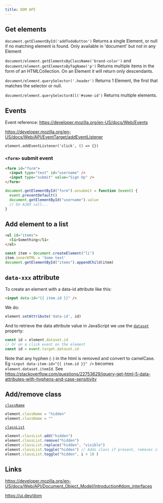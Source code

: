 ```yaml
---
title: DOM API
---
```



## Get elements

`document.getElementById('addTodoButton')` Returns a single Element, or null if no matching element is found. Only available in 'document' but not in any Element

`document/element.getElementsByClassName('brand-color')` and `document/element.getElementsByTagName('p')` Returns multiple items in the form of an HTMLCollection. On an Element it will return only descendants.

`document/element.querySelector('.header')` Returns 1 Element, the first that matches the selector or null.

`document/element.querySelectorAll('#some-id')` Returns multiple elements.


## Events

Event reference: https://developer.mozilla.org/en-US/docs/Web/Events

https://developer.mozilla.org/en-US/docs/Web/API/EventTarget/addEventListener

`element.addEventListener('click', () => {})`


### `<form>` submit event

```html
<form id="form">
  <input type="text" id="username" />
  <input type="submit" value="Sign Up" />
</form>
```

```js
document.getElementById("form").onsubmit = function (event) {
  event.preventDefault()
  document.getElementById("username").value
  // Do AJAX call...
}
```


## Add element to a list

```html
<ul id="items">
  <li>Something</li>
</ul>
```

```js
const item = document.createElement("li")
item.innerHTML = 'Some text'
document.getElementById("items").appendChild(item)
```


## `data-xxx` attribute

To create an element with a data-id attribute like this:
```html
<input data-id="{{ item.id }}" />
```
We do:
```js
element.setAttribute('data-id', id)
```
And to retrieve the data attribute value in JavaScript we use the [`dataset`](https://developer.mozilla.org/en-US/docs/Web/API/HTMLElement/dataset) property:
```js
const id = element.dataset.id
// Or on a click event on the element
const id = event.target.dataset.id
```

Note that any hyphen (`-`) in the html is removed and convert to camelCase. Eg `<input data-item-id="{{ item.id }}" />` becomes `element.dataset.itemId`. See https://stackoverflow.com/questions/22753629/jquery-get-html-5-data-attributes-with-hyphens-and-case-sensitivity


## Add/remove class

[`className`](https://developer.mozilla.org/en-US/docs/Web/API/Element/className)

```js
element.className = "hidden"
element.className = ""
```

[`classList`](https://developer.mozilla.org/en-US/docs/Web/API/Element/classList)

```js
element.classList.add("hidden")
element.classList.remove("hidden")
element.classList.replace("hidden", "visible")
element.classList.toggle("hidden") // Adds class if present, removes it otherwise. Returns boolean
element.classList.toggle("hidden", i < 10 )
```


## Links

https://developer.mozilla.org/en-US/docs/Web/API/Document_Object_Model/Introduction#dom_interfaces

https://ui.dev/dom
